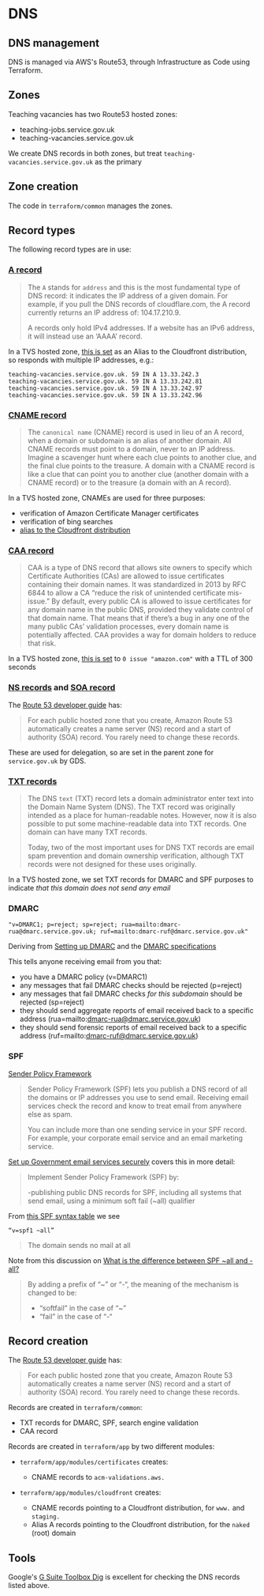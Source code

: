 # DNS

## DNS management

DNS is managed via AWS's Route53, through Infrastructure as Code using Terraform.

## Zones

Teaching vacancies has two Route53 hosted zones:
- teaching-jobs.service.gov.uk
- teaching-vacancies.service.gov.uk

We create DNS records in both zones, but treat `teaching-vacancies.service.gov.uk` as the primary

## Zone creation

The code in `terraform/common` manages the zones.

## Record types

The following record types are in use:

### [A record](https://www.cloudflare.com/learning/dns/dns-records/dns-a-record/)
> The `A` stands for `address` and this is the most fundamental type of DNS record: it indicates the IP address of a given domain. For example, if you pull the DNS records of cloudflare.com, the A record currently returns an IP address of: 104.17.210.9.
>
> A records only hold IPv4 addresses. If a website has an IPv6 address, it will instead use an ‘AAAA’ record.

In a TVS hosted zone, [this is set](https://toolbox.googleapps.com/apps/dig/#A/teaching-vacancies.service.gov.uk) as an Alias to the Cloudfront distribution, so responds with multiple IP addresses, e.g.:
```
teaching-vacancies.service.gov.uk. 59 IN A 13.33.242.3
teaching-vacancies.service.gov.uk. 59 IN A 13.33.242.81
teaching-vacancies.service.gov.uk. 59 IN A 13.33.242.97
teaching-vacancies.service.gov.uk. 59 IN A 13.33.242.96
```

### [CNAME record](https://www.cloudflare.com/learning/dns/dns-records/dns-cname-record/)
> The `canonical name` (CNAME) record is used in lieu of an A record, when a domain or subdomain is an alias of another domain. All CNAME records must point to a domain, never to an IP address. Imagine a scavenger hunt where each clue points to another clue, and the final clue points to the treasure. A domain with a CNAME record is like a clue that can point you to another clue (another domain with a CNAME record) or to the treasure (a domain with an A record).

In a TVS hosted zone, CNAMEs are used for three purposes:
- verification of Amazon Certificate Manager certificates
- verification of bing searches
- [alias to the Cloudfront distribution](https://toolbox.googleapps.com/apps/dig/#CNAME/www.teaching-vacancies.service.gov.uk)

### [CAA record](https://letsencrypt.org/docs/caa/)
> CAA is a type of DNS record that allows site owners to specify which Certificate Authorities (CAs) are allowed to issue certificates containing their domain names. It was standardized in 2013 by RFC 6844 to allow a CA “reduce the risk of unintended certificate mis-issue.” By default, every public CA is allowed to issue certificates for any domain name in the public DNS, provided they validate control of that domain name. That means that if there’s a bug in any one of the many public CAs’ validation processes, every domain name is potentially affected. CAA provides a way for domain holders to reduce that risk.

In a TVS hosted zone, [this is set](https://toolbox.googleapps.com/apps/dig/#CAA/teaching-vacancies.service.gov.uk) to `0 issue "amazon.com"` with a TTL of 300 seconds

### [NS records](https://www.cloudflare.com/learning/dns/dns-records/dns-ns-record/) and [SOA record](https://www.cloudflare.com/learning/dns/dns-records/dns-soa-record/)
The [Route 53 developer guide](https://docs.aws.amazon.com/Route53/latest/DeveloperGuide/SOA-NSrecords.html) has:
> For each public hosted zone that you create, Amazon Route 53 automatically creates a name server (NS) record and a start of authority (SOA) record. You rarely need to change these records.

These are used for delegation, so are set in the parent zone for `service.gov.uk` by GDS.

### [TXT records](https://www.cloudflare.com/learning/dns/dns-records/dns-txt-record/)
> The DNS `text` (TXT) record lets a domain administrator enter text into the Domain Name System (DNS). The TXT record was originally intended as a place for human-readable notes. However, now it is also possible to put some machine-readable data into TXT records. One domain can have many TXT records.
>
> Today, two of the most important uses for DNS TXT records are email spam prevention and domain ownership verification, although TXT records were not designed for these uses originally.

In a TVS hosted zone, we set TXT records for DMARC and SPF purposes to indicate *that this domain does not send any email*

### DMARC

```
"v=DMARC1; p=reject; sp=reject; rua=mailto:dmarc-rua@dmarc.service.gov.uk; ruf=mailto:dmarc-ruf@dmarc.service.gov.uk"
```

Deriving from [Setting up DMARC](https://www.gov.uk/government/publications/email-security-standards/domain-based-message-authentication-reporting-and-conformance-dmarc) and the [DMARC specifications](https://dmarc.org/resources/specification/)

This tells anyone receiving email from you that:

- you have a DMARC policy (v=DMARC1)
- any messages that fail DMARC checks should be rejected (p=reject)
- any messages that fail DMARC checks *for this subdomain* should be rejected (sp=reject)
- they should send aggregate reports of email received back to a specific address (rua=mailto:dmarc-rua@dmarc.service.gov.uk)
- they should send forensic reports of email received back to a specific address (ruf=mailto:dmarc-ruf@dmarc.service.gov.uk)

### SPF

[Sender Policy Framework](https://www.gov.uk/government/publications/email-security-standards/sender-policy-framework-spf)
> Sender Policy Framework (SPF) lets you publish a DNS record of all the domains or IP addresses you use to send email. Receiving email services check the record and know to treat email from anywhere else as spam.
>
> You can include more than one sending service in your SPF record. For example, your corporate email service and an email marketing service.

[Set up Government email services securely](https://www.gov.uk/guidance/set-up-government-email-services-securely#authenticate-email) covers this in more detail:

> Implement Sender Policy Framework (SPF) by:
>
> -publishing public DNS records for SPF, including all systems that send email, using a minimum soft fail (~all) qualifier

From [this SPF syntax table](https://dmarcian.com/spf-syntax-table/) we see
```
“v=spf1 ~all”
```
> The domain sends no mail at all

Note from this discussion on [What is the difference between SPF ~all and -all?](https://dmarcian.com/what-is-the-difference-between-spf-all-and-all/)

>By adding a prefix of “~” or “-“, the meaning of the mechanism is changed to be:
>
> - “softfail” in the case of “~”
> - “fail” in the case of “-“

## Record creation

The [Route 53 developer guide](https://docs.aws.amazon.com/Route53/latest/DeveloperGuide/SOA-NSrecords.html) has:
> For each public hosted zone that you create, Amazon Route 53 automatically creates a name server (NS) record and a start of authority (SOA) record. You rarely need to change these records.

Records are created in `terraform/common`:
- TXT records for DMARC, SPF, search engine validation
- CAA record

Records are created in `terraform/app` by two different modules:

- `terraform/app/modules/certificates` creates:
    - CNAME records to `acm-validations.aws.`

- `terraform/app/modules/cloudfront` creates:
    - CNAME records pointing to a Cloudfront distribution, for `www.` and `staging.`
    - Alias A records pointing to the Cloudfront distribution, for the `naked` (root) domain

## Tools

Google's [G Suite Toolbox Dig](https://toolbox.googleapps.com/apps/dig/#A/) is excellent for checking the DNS records listed above.
